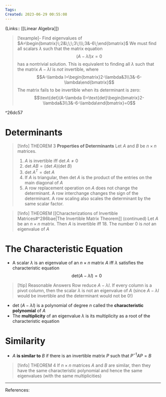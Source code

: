 ```yaml
---
Tags: 
Created: 2023-06-29 00:55:08
---
```

(Links:: [[Linear Algebra]])
> [!example]- Find eigenvalues of $A=\begin{bmatrix}\;2&\;\;\;3\;\\\;3&-6\;\end{bmatrix}$
> We must find all scalars $\lambda$ such that the matrix equation $$(A-\lambda I)x=0$$ has a nontrivial solution.
> This is equivalent to finding all $\lambda$ such that the matrix $A-\lambda I$ is *not* invertible, where $$A-\lambda I=\begin{bmatrix}2-\lambda&3\\3&-6-\lambda\end{bmatrix}$$
> The matrix fails to be invertible when its determinant is zero: $$\text{det}(A-\lambda I)=\text{det}\begin{bmatrix}2-\lambda&3\\3&-6-\lambda\end{bmatrix}=0$$

^26dc57

# Determinants
> [!info] THEOREM 3
> **Properties of Determinants**
> Let $A$ and $B$ be $n\times n$ matrices.
> 1. $A$ is invertible iff $\text{det }A\neq 0$
> 2. $\text{det }AB=(\text{det }A)(\text{det }B)$
> 3. $\text{det }A^T=\text{det }A$
> 4. If $A$ is triangular, then $\text{det }A$ is the product of the entries on the main diagonal of $A$
> 5. A row replacement operation on $A$ does not change the determinant. A row interchange changes the sign of the determinant. A row scaling also scales the determinant by the same scalar factor.

> [!info] THEOREM
> [[Characterizations of Invertible Matrices#^286bae|The Invertible Matrix Theorem]] (continued)
> Let $A$ be an $n\times n$ matrix. Then $A$ is invertible iff
> 18. The number 0 is *not* an eigenvalue of $A$
# The Characteristic Equation
- A scalar $\lambda$ is an eigenvalue of an $n\times n$ matrix $A$ iff $\lambda$ satisfies the characteristic equation $$\text{det}(A-\lambda I)=0$$

> [!tip] Reasonable Answers
> Row reduce $A-\lambda I$. If every column is a pivot column, then the scalar $\lambda$ is not an eigenvalue of $A$ (since $A-\lambda I$ would be invertible and the determinant would not be 0!)
- $\text{det }(A-\lambda I)$ is a polynomial of degree $n$ called the **characteristic polynomial** of $A$
- The **multiplicity** of an eigenvalue $\lambda$ is its multiplicity as a root of the characteristic equation
# Similarity
- $A$ **is similar to** $B$ if there is an invertible matrix $P$ such that $P^{-1}AP=B$

> [!info] THEOREM 4
> If $n\times n$ matrices $A$ and $B$ are similar, then they have the same characteristic polynomial and hence the same eigenvalues (with the same multiplicities)

---
References: